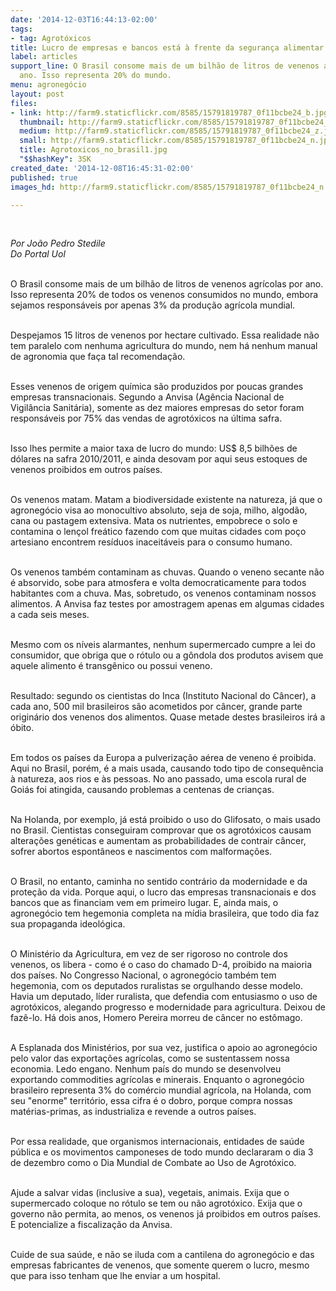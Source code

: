 ```yaml
---
date: '2014-12-03T16:44:13-02:00'
tags:
- tag: Agrotóxicos
title: Lucro de empresas e bancos está à frente da segurança alimentar
label: articles
support_line: O Brasil consome mais de um bilhão de litros de venenos agrícolas por
  ano. Isso representa 20% do mundo.
menu: agronegócio
layout: post
files:
- link: http://farm9.staticflickr.com/8585/15791819787_0f11bcbe24_b.jpg
  thumbnail: http://farm9.staticflickr.com/8585/15791819787_0f11bcbe24_t.jpg
  medium: http://farm9.staticflickr.com/8585/15791819787_0f11bcbe24_z.jpg
  small: http://farm9.staticflickr.com/8585/15791819787_0f11bcbe24_n.jpg
  title: Agrotoxicos_no_brasil1.jpg
  "$$hashKey": 3SK
created_date: '2014-12-08T16:45:31-02:00'
published: true
images_hd: http://farm9.staticflickr.com/8585/15791819787_0f11bcbe24_n.jpg

---
```

<div id="content-header">
<div id="content-title">
<p>&nbsp;</p>
</div>
</div>

<div id="content-area">
<div id="default-content">
<div id="node-16825">
<div>
<div>
<p><em>Por Jo&atilde;o Pedro Stedile<br />
Do Portal Uol</em></p>

<p><br />
O Brasil consome mais de um bilh&atilde;o de litros de venenos agr&iacute;colas por ano. Isso representa 20% de todos os venenos consumidos no mundo, embora sejamos respons&aacute;veis por apenas 3% da produ&ccedil;&atilde;o agr&iacute;cola mundial.</p>

<p><br />
Despejamos 15 litros de venenos por hectare cultivado. Essa realidade n&atilde;o tem paralelo com nenhuma agricultura do mundo, nem h&aacute; nenhum manual de agronomia que fa&ccedil;a tal recomenda&ccedil;&atilde;o.</p>

<p><br />
Esses venenos de origem qu&iacute;mica s&atilde;o produzidos por poucas grandes empresas transnacionais. Segundo a Anvisa (Ag&ecirc;ncia Nacional de Vigil&acirc;ncia Sanit&aacute;ria), somente as dez maiores empresas do setor foram respons&aacute;veis por 75% das vendas de agrot&oacute;xicos na &uacute;ltima safra.</p>

<p><br />
Isso lhes permite a maior taxa de lucro do mundo: US$ 8,5 bilh&otilde;es de d&oacute;lares na safra 2010/2011, e ainda desovam por aqui seus estoques de venenos proibidos em outros pa&iacute;ses.</p>

<p><br />
Os venenos matam. Matam a biodiversidade existente na natureza, j&aacute; que o agroneg&oacute;cio visa ao monocultivo absoluto, seja de soja, milho, algod&atilde;o, cana ou pastagem extensiva. Mata os nutrientes, empobrece o solo e contamina o len&ccedil;ol fre&aacute;tico fazendo com que muitas cidades com po&ccedil;o artesiano encontrem res&iacute;duos inaceit&aacute;veis para o consumo humano.</p>

<p><br />
Os venenos tamb&eacute;m contaminam as chuvas. Quando o veneno secante n&atilde;o &eacute; absorvido, sobe para atmosfera e volta democraticamente para todos habitantes com a chuva. Mas, sobretudo, os venenos contaminam nossos alimentos. A Anvisa faz testes por amostragem apenas em algumas cidades a cada seis meses.</p>

<p><br />
Mesmo com os n&iacute;veis alarmantes, nenhum supermercado cumpre a lei do consumidor, que obriga que o r&oacute;tulo ou a g&ocirc;ndola dos produtos avisem que aquele alimento &eacute; transg&ecirc;nico ou possui veneno.</p>

<p><br />
Resultado: segundo os cientistas do Inca (Instituto Nacional do C&acirc;ncer), a cada ano, 500 mil brasileiros s&atilde;o acometidos por c&acirc;ncer, grande parte origin&aacute;rio dos venenos dos alimentos. Quase metade destes brasileiros ir&aacute; a &oacute;bito.</p>

<p><br />
Em todos os pa&iacute;ses da Europa a pulveriza&ccedil;&atilde;o a&eacute;rea de veneno &eacute; proibida. Aqui no Brasil, por&eacute;m, &eacute; a mais usada, causando todo tipo de consequ&ecirc;ncia &agrave; natureza, aos rios e &agrave;s pessoas. No ano passado, uma escola rural de Goi&aacute;s foi atingida, causando problemas a centenas de crian&ccedil;as.</p>

<p><br />
Na Holanda, por exemplo, j&aacute; est&aacute; proibido o uso do Glifosato, o mais usado no Brasil. Cientistas conseguiram comprovar que os agrot&oacute;xicos causam altera&ccedil;&otilde;es gen&eacute;ticas e aumentam as probabilidades de contrair c&acirc;ncer, sofrer abortos espont&acirc;neos e nascimentos com malforma&ccedil;&otilde;es.</p>

<p><br />
O Brasil, no entanto, caminha no sentido contr&aacute;rio da modernidade e da prote&ccedil;&atilde;o da vida. Porque aqui, o lucro das empresas transnacionais e dos bancos que as financiam vem em primeiro lugar. E, ainda mais, o agroneg&oacute;cio tem hegemonia completa na m&iacute;dia brasileira, que todo dia faz sua propaganda ideol&oacute;gica.</p>

<p><br />
O Minist&eacute;rio da Agricultura, em vez de ser rigoroso no controle dos venenos, os libera - como &eacute; o caso do chamado D-4, proibido na maioria dos pa&iacute;ses. No Congresso Nacional, o agroneg&oacute;cio tamb&eacute;m tem hegemonia, com os deputados ruralistas se orgulhando desse modelo. Havia um deputado, l&iacute;der ruralista, que defendia com entusiasmo o uso de agrot&oacute;xicos, alegando progresso e modernidade para agricultura. Deixou de faz&ecirc;-lo. H&aacute; dois anos, Homero Pereira morreu de c&acirc;ncer no est&ocirc;mago.</p>

<p><br />
A Esplanada dos Minist&eacute;rios, por sua vez, justifica o apoio ao agroneg&oacute;cio pelo valor das exporta&ccedil;&otilde;es agr&iacute;colas, como se sustentassem nossa economia. Ledo engano. Nenhum pa&iacute;s do mundo se desenvolveu exportando commodities agr&iacute;colas e minerais. Enquanto o agroneg&oacute;cio brasileiro representa 3% do com&eacute;rcio mundial agr&iacute;cola, na Holanda, com seu &quot;enorme&quot; territ&oacute;rio, essa cifra &eacute; o dobro, porque compra nossas mat&eacute;rias-primas, as industrializa e revende a outros pa&iacute;ses.</p>

<p><br />
Por essa realidade, que organismos internacionais, entidades de sa&uacute;de p&uacute;blica e os movimentos camponeses de todo mundo declararam o dia 3 de dezembro como o Dia Mundial de Combate ao Uso de Agrot&oacute;xico.</p>

<p><br />
Ajude a salvar vidas (inclusive a sua), vegetais, animais. Exija que o supermercado coloque no r&oacute;tulo se tem ou n&atilde;o agrot&oacute;xico. Exija que o governo n&atilde;o permita, ao menos, os venenos j&aacute; proibidos em outros pa&iacute;ses. E potencialize a fiscaliza&ccedil;&atilde;o da Anvisa.</p>

<p><br />
Cuide de sua sa&uacute;de, e n&atilde;o se iluda com a cantilena do agroneg&oacute;cio e das empresas fabricantes de venenos, que somente querem o lucro, mesmo que para isso tenham que lhe enviar a um hospital.</p>
</div>
</div>
</div>
</div>
</div>
